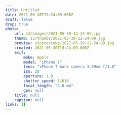 ```yaml
---
title: Untitled
date: 2021-05-30T19:24:09.000Z
draft: false
drop: true
photo:
    url: s3/images/2021-05-30-12-24-09.jpg
    thumb: s3/thumbs/2021-05-30-12-24-09.jpg
    preview: s3/previews/2021-05-30-12-24-09.jpg
    created: 2021-05-30T19:24:09.000Z
    exif:
        make: Apple
        model: "iPhone 7"
        lens: "iPhone 7 back camera 3.99mm f/1.8"
        iso: 20
        aperture: 1.8
        shutter_speed: 1/610
        focal_length: "4.0 mm"
        gps: null
    title: null
    caption: null
links: []
---
```

